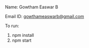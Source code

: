 Name: Gowtham Easwar B


Email ID: gowthameaswarb@gmail.com

To run:

1) npm install
2) npm start


